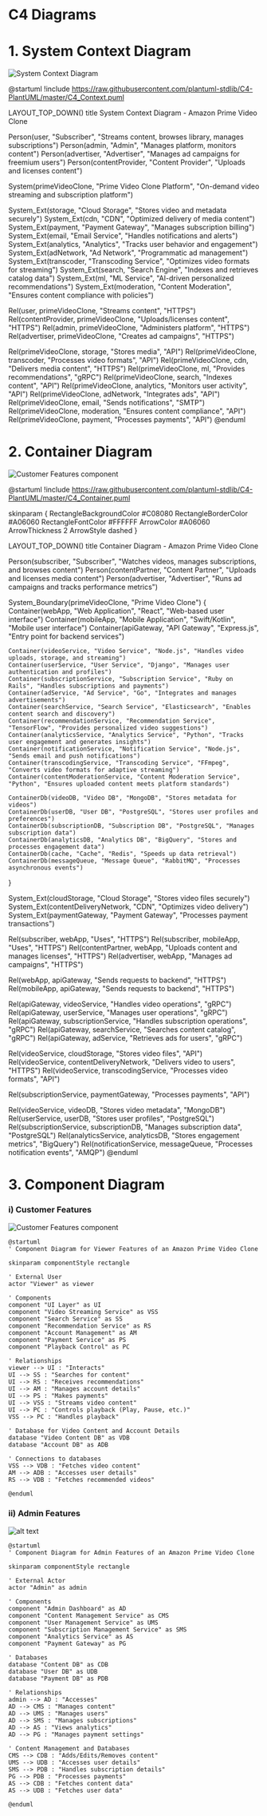 #   C4 Diagrams
# 1. System Context Diagram

![System Context Diagram](<https://github.com/IIITLucknowSWEngg/CSAICSBTeam004/blob/main/Assets/system_ctxt_dia.png>)


@startuml
!include https://raw.githubusercontent.com/plantuml-stdlib/C4-PlantUML/master/C4_Context.puml

LAYOUT_TOP_DOWN()
title System Context Diagram - Amazon Prime Video Clone

Person(user, "Subscriber", "Streams content, browses library, manages subscriptions")
Person(admin, "Admin", "Manages platform, monitors content")
Person(advertiser, "Advertiser", "Manages ad campaigns for freemium users")
Person(contentProvider, "Content Provider", "Uploads and licenses content")

System(primeVideoClone, "Prime Video Clone Platform", "On-demand video streaming and subscription platform")

System_Ext(storage, "Cloud Storage", "Stores video and metadata securely")
System_Ext(cdn, "CDN", "Optimized delivery of media content")
System_Ext(payment, "Payment Gateway", "Manages subscription billing")
System_Ext(email, "Email Service", "Handles notifications and alerts")
System_Ext(analytics, "Analytics", "Tracks user behavior and engagement")
System_Ext(adNetwork, "Ad Network", "Programmatic ad management")
System_Ext(transcoder, "Transcoding Service", "Optimizes video formats for streaming")
System_Ext(search, "Search Engine", "Indexes and retrieves catalog data")
System_Ext(ml, "ML Service", "AI-driven personalized recommendations")
System_Ext(moderation, "Content Moderation", "Ensures content compliance with policies")

Rel(user, primeVideoClone, "Streams content", "HTTPS")
Rel(contentProvider, primeVideoClone, "Uploads/licenses content", "HTTPS")
Rel(admin, primeVideoClone, "Administers platform", "HTTPS")
Rel(advertiser, primeVideoClone, "Creates ad campaigns", "HTTPS")

Rel(primeVideoClone, storage, "Stores media", "API")
Rel(primeVideoClone, transcoder, "Processes video formats", "API")
Rel(primeVideoClone, cdn, "Delivers media content", "HTTPS")
Rel(primeVideoClone, ml, "Provides recommendations", "gRPC")
Rel(primeVideoClone, search, "Indexes content", "API")
Rel(primeVideoClone, analytics, "Monitors user activity", "API")
Rel(primeVideoClone, adNetwork, "Integrates ads", "API")
Rel(primeVideoClone, email, "Sends notifications", "SMTP")
Rel(primeVideoClone, moderation, "Ensures content compliance", "API")
Rel(primeVideoClone, payment, "Processes payments", "API")
@enduml


# 2. Container Diagram
![Customer Features component](<https://github.com/IIITLucknowSWEngg/CSAICSBTeam004/blob/main/Assets/container_dia.png>)


@startuml
!include https://raw.githubusercontent.com/plantuml-stdlib/C4-PlantUML/master/C4_Container.puml

skinparam {
    RectangleBackgroundColor #C08080
    RectangleBorderColor #A06060
    RectangleFontColor #FFFFFF
    ArrowColor #A06060
    ArrowThickness 2
    ArrowStyle dashed
}

LAYOUT_TOP_DOWN()
title Container Diagram - Amazon Prime Video Clone

Person(subscriber, "Subscriber", "Watches videos, manages subscriptions, and browses content")
Person(contentPartner, "Content Partner", "Uploads and licenses media content")
Person(advertiser, "Advertiser", "Runs ad campaigns and tracks performance metrics")

System_Boundary(primeVideoClone, "Prime Video Clone") {
    Container(webApp, "Web Application", "React", "Web-based user interface")
    Container(mobileApp, "Mobile Application", "Swift/Kotlin", "Mobile user interface")
    Container(apiGateway, "API Gateway", "Express.js", "Entry point for backend services")
    
    Container(videoService, "Video Service", "Node.js", "Handles video uploads, storage, and streaming")
    Container(userService, "User Service", "Django", "Manages user authentication and profiles")
    Container(subscriptionService, "Subscription Service", "Ruby on Rails", "Handles subscriptions and payments")
    Container(adService, "Ad Service", "Go", "Integrates and manages advertisements")
    Container(searchService, "Search Service", "Elasticsearch", "Enables content search and discovery")
    Container(recommendationService, "Recommendation Service", "TensorFlow", "Provides personalized video suggestions")
    Container(analyticsService, "Analytics Service", "Python", "Tracks user engagement and generates insights")
    Container(notificationService, "Notification Service", "Node.js", "Sends email and push notifications")
    Container(transcodingService, "Transcoding Service", "FFmpeg", "Converts video formats for adaptive streaming")
    Container(contentModerationService, "Content Moderation Service", "Python", "Ensures uploaded content meets platform standards")

    ContainerDb(videoDB, "Video DB", "MongoDB", "Stores metadata for videos")
    ContainerDb(userDB, "User DB", "PostgreSQL", "Stores user profiles and preferences")
    ContainerDb(subscriptionDB, "Subscription DB", "PostgreSQL", "Manages subscription data")
    ContainerDb(analyticsDB, "Analytics DB", "BigQuery", "Stores and processes engagement data")
    ContainerDb(cache, "Cache", "Redis", "Speeds up data retrieval")
    ContainerDb(messageQueue, "Message Queue", "RabbitMQ", "Processes asynchronous events")
}

System_Ext(cloudStorage, "Cloud Storage", "Stores video files securely")
System_Ext(contentDeliveryNetwork, "CDN", "Optimizes video delivery")
System_Ext(paymentGateway, "Payment Gateway", "Processes payment transactions")

Rel(subscriber, webApp, "Uses", "HTTPS")
Rel(subscriber, mobileApp, "Uses", "HTTPS")
Rel(contentPartner, webApp, "Uploads content and manages licenses", "HTTPS")
Rel(advertiser, webApp, "Manages ad campaigns", "HTTPS")

Rel(webApp, apiGateway, "Sends requests to backend", "HTTPS")
Rel(mobileApp, apiGateway, "Sends requests to backend", "HTTPS")

Rel(apiGateway, videoService, "Handles video operations", "gRPC")
Rel(apiGateway, userService, "Manages user operations", "gRPC")
Rel(apiGateway, subscriptionService, "Handles subscription operations", "gRPC")
Rel(apiGateway, searchService, "Searches content catalog", "gRPC")
Rel(apiGateway, adService, "Retrieves ads for users", "gRPC")

Rel(videoService, cloudStorage, "Stores video files", "API")
Rel(videoService, contentDeliveryNetwork, "Delivers video to users", "HTTPS")
Rel(videoService, transcodingService, "Processes video formats", "API")

Rel(subscriptionService, paymentGateway, "Processes payments", "API")

Rel(videoService, videoDB, "Stores video metadata", "MongoDB")
Rel(userService, userDB, "Stores user profiles", "PostgreSQL")
Rel(subscriptionService, subscriptionDB, "Manages subscription data", "PostgreSQL")
Rel(analyticsService, analyticsDB, "Stores engagement metrics", "BigQuery")
Rel(notificationService, messageQueue, "Processes notification events", "AMQP")
@enduml

# 3. Component Diagram 

### i) Customer Features
![Customer Features component](<https://github.com/IIITLucknowSWEngg/CSAICSBTeam004/blob/main/Assets/viewer%20%20component%20diagram.png>)
```
@startuml
' Component Diagram for Viewer Features of an Amazon Prime Video Clone

skinparam componentStyle rectangle

' External User
actor "Viewer" as viewer

' Components
component "UI Layer" as UI
component "Video Streaming Service" as VSS
component "Search Service" as SS
component "Recommendation Service" as RS
component "Account Management" as AM
component "Payment Service" as PS
component "Playback Control" as PC

' Relationships
viewer --> UI : "Interacts"
UI --> SS : "Searches for content"
UI --> RS : "Receives recommendations"
UI --> AM : "Manages account details"
UI --> PS : "Makes payments"
UI --> VSS : "Streams video content"
UI --> PC : "Controls playback (Play, Pause, etc.)"
VSS --> PC : "Handles playback"

' Database for Video Content and Account Details
database "Video Content DB" as VDB
database "Account DB" as ADB

' Connections to databases
VSS --> VDB : "Fetches video content"
AM --> ADB : "Accesses user details"
RS --> VDB : "Fetches recommended videos"

@enduml
```
### ii) Admin Features
![alt text](<https://github.com/IIITLucknowSWEngg/CSAICSBTeam004/blob/main/Assets/admin%20component%20diagram.png>)

```
@startuml
' Component Diagram for Admin Features of an Amazon Prime Video Clone

skinparam componentStyle rectangle

' External Actor
actor "Admin" as admin

' Components
component "Admin Dashboard" as AD
component "Content Management Service" as CMS
component "User Management Service" as UMS
component "Subscription Management Service" as SMS
component "Analytics Service" as AS
component "Payment Gateway" as PG

' Databases
database "Content DB" as CDB
database "User DB" as UDB
database "Payment DB" as PDB

' Relationships
admin --> AD : "Accesses"
AD --> CMS : "Manages content"
AD --> UMS : "Manages users"
AD --> SMS : "Manages subscriptions"
AD --> AS : "Views analytics"
AD --> PG : "Manages payment settings"

' Content Management and Databases
CMS --> CDB : "Adds/Edits/Removes content"
UMS --> UDB : "Accesses user details"
SMS --> PDB : "Handles subscription details"
PG --> PDB : "Processes payments"
AS --> CDB : "Fetches content data"
AS --> UDB : "Fetches user data"

@enduml

```



